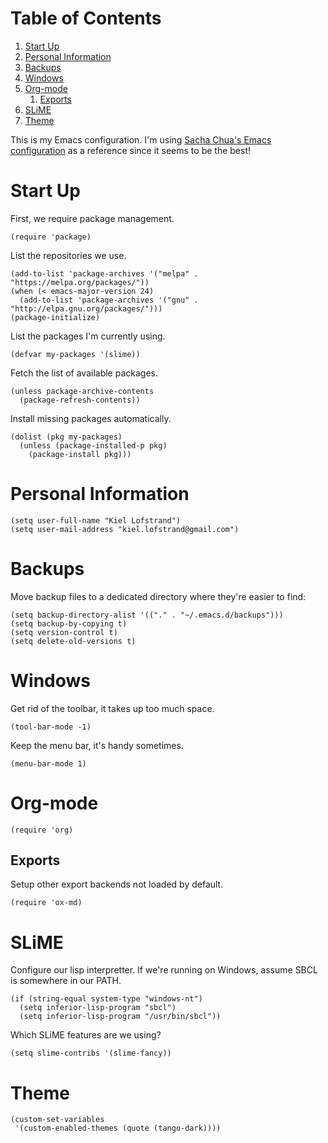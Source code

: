 
# Table of Contents

1.  [Start Up](#orgf6c37d7)
2.  [Personal Information](#org4502276)
3.  [Backups](#orge6a7e41)
4.  [Windows](#org1690074)
5.  [Org-mode](#org92b2edf)
    1.  [Exports](#org09467b0)
6.  [SLiME](#orgd18ef16)
7.  [Theme](#org818ccf0)

This is my Emacs configuration.  I'm using [Sacha Chua's Emacs configuration](https://pages.sachachua.com/.emacs.d/Sacha.html) as a reference since it seems to be the best!


<a id="orgf6c37d7"></a>

# Start Up

First, we require package management.

    (require 'package)

List the repositories we use.

    (add-to-list 'package-archives '("melpa" . "https://melpa.org/packages/"))
    (when (< emacs-major-version 24)
      (add-to-list 'package-archives '("gnu" . "http://elpa.gnu.org/packages/")))
    (package-initialize)

List the packages I'm currently using.

    (defvar my-packages '(slime))

Fetch the list of available packages.

    (unless package-archive-contents
      (package-refresh-contents))

Install missing packages automatically.

    (dolist (pkg my-packages)
      (unless (package-installed-p pkg)
        (package-install pkg)))


<a id="org4502276"></a>

# Personal Information

    (setq user-full-name "Kiel Lofstrand")
    (setq user-mail-address "kiel.lofstrand@gmail.com")


<a id="orge6a7e41"></a>

# Backups

Move backup files to a dedicated directory where they're easier to find:

    (setq backup-directory-alist '(("." . "~/.emacs.d/backups")))
    (setq backup-by-copying t)
    (setq version-control t)
    (setq delete-old-versions t)


<a id="org1690074"></a>

# Windows

Get rid of the toolbar, it takes up too much space.

    (tool-bar-mode -1)

Keep the menu bar, it's handy sometimes.

    (menu-bar-mode 1)


<a id="org92b2edf"></a>

# Org-mode

    (require 'org)


<a id="org09467b0"></a>

## Exports

Setup other export backends not loaded by default.

    (require 'ox-md)


<a id="orgd18ef16"></a>

# SLiME

Configure our lisp interpretter.  If we're running on Windows, assume SBCL is somewhere in our PATH.

    (if (string-equal system-type "windows-nt")
      (setq inferior-lisp-program "sbcl")
      (setq inferior-lisp-program "/usr/bin/sbcl"))

Which SLiME features are we using?

    (setq slime-contribs '(slime-fancy))


<a id="org818ccf0"></a>

# Theme

    (custom-set-variables
     '(custom-enabled-themes (quote (tango-dark))))
